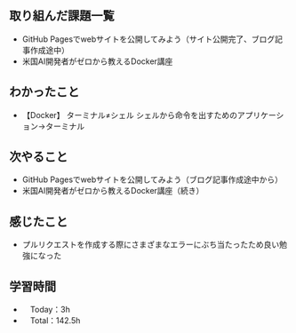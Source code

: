 ## 取り組んだ課題一覧
- GitHub Pagesでwebサイトを公開してみよう（サイト公開完了、ブログ記事作成途中）
- 米国AI開発者がゼロから教えるDocker講座

## わかったこと
- 【Docker】
  ターミナル≠シェル シェルから命令を出すためのアプリケーション→ターミナル
    
## 次やること
- GitHub Pagesでwebサイトを公開してみよう（ブログ記事作成途中から）
- 米国AI開発者がゼロから教えるDocker講座（続き）

## 感じたこと
- プルリクエストを作成する際にさまざまなエラーにぶち当たったため良い勉強になった

## 学習時間
- 　Today：3h
- 　Total：142.5h
